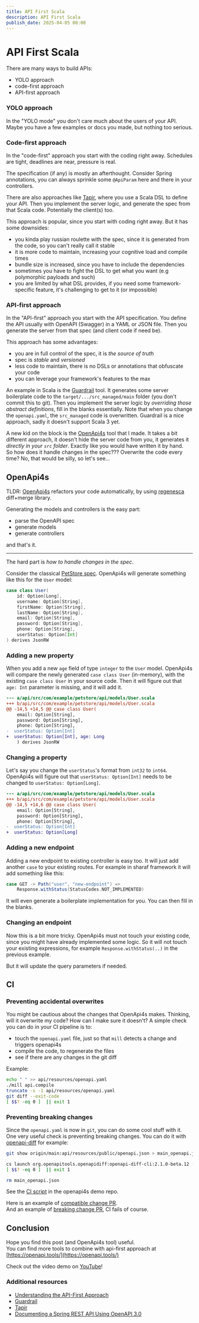 ```yaml
---
title: API First Scala
description: API First Scala
publish_date: 2025-04-05 00:00
---
```


# API First Scala

There are many ways to build APIs:
- YOLO approach
- code-first approach
- API-first approach

### YOLO approach
In the "YOLO mode" you don't care much about the users of your API.   
Maybe you have a few examples or docs you made, but nothing too serious.


### Code-first approach
In the "code-first" approach you start with the coding right away.
Schedules are tight, deadlines are near, pressure is real.

The specification (if any) is mostly an afterthought.
Consider Spring annotations, you can always sprinkle some `@ApiParam` here and there in your controllers.

There are also approaches like [Tapir](https://tapir.softwaremill.com/en/latest/), 
where you use a Scala DSL to define your API.
Then you implement the server logic, and generate the spec from that Scala code.
Potentially the client(s) too.

This approach is popular, since you start with coding right away.
But it has some downsides:
- you kinda play russian roulette with the spec, since it is generated from the code, so you can't really call it stable
- it is more code to maintain, increasing your cognitive load and compile times
- bundle size is increased, since you have to include the dependencies
- sometimes you have to fight the DSL to get what you want (e.g polymorphic payloads and such)
- you are limited by what DSL provides, if you need some framework-specific feature, it's challenging to get to it (or impossible)
    
    
### API-first approach
In the "API-first" approach you start with the API specification.
You define the API usually with OpenAPI (Swagger) in a YAML or JSON file.
Then you generate the server from that spec (and client code if need be).

This approach has some advantages:
- you are in full control of the spec, it is *the source of truth*
- spec is *stable* and *versioned*
- less code to maintain, there is no DSLs or annotations that obfuscate your code
- you can leverage your framework's features to the max

An example in Scala is the [Guardrail](https://guardrail.dev) tool.
It generates some server boilerplate code to the `target/.../src_managed/main` folder (you don't commit this to git).
Then you implement the server logic by *overriding those abstract definitions*, fill in the blanks essentially.
Note that when you change the `openapi.yaml`, the `src_managed` code is overwritten.
Guardrail is a nice approach, sadly it doesn't support Scala 3 yet.

A new kid on the block is the [OpenApi4s](https://github.com/sake92/openapi4s) tool that I made.
It takes a bit different approach, it doesn't hide the server code from you, it generates it *directly in your `src` folder*.
Exactly like you would have written it by hand.  
So how does it handle changes in the spec??? Overwrite the code every time? No, that would be silly, so let's see...

## OpenApi4s

TLDR: [OpenApi4s](https://github.com/sake92/openapi4s) refactors your code automatically, by using [regenesca](https://github.com/sake92/regenesca) diff+merge library.

Generating the models and controllers is the easy part:
- parse the OpenAPI spec
- generate models
- generate controllers

and that's it.

---

The hard part is *how to handle changes in the spec*.

Consider the classical [PetStore spec](https://petstore3.swagger.io).
OpenApi4s will generate something like this for the `User` model:
```scala
case class User(
    id: Option[Long],
    username: Option[String],
    firstName: Option[String],
    lastName: Option[String],
    email: Option[String],
    password: Option[String],
    phone: Option[String],
    userStatus: Option[Int]
) derives JsonRW
```

### Adding a new property
When you add a new `age` field of type `integer` to the `User` model.
OpenApi4s will compare the newly generated `case class User` (in-memory), with the existing `case class User` in your source code.
Then it will figure out that `age: Int` parameter is missing, and it will add it.

```diff
--- a/api/src/com/example/petstore/api/models/User.scala
+++ b/api/src/com/example/petstore/api/models/User.scala
@@ -14,5 +14,5 @@ case class User(
    email: Option[String],
    password: Option[String],
    phone: Option[String],
-  userStatus: Option[Int]
+  userStatus: Option[Int], age: Long
    ) derives JsonRW
```

### Changing a property
Let's say you change the `userStatus`'s format from `int32` to `int64`.
OpenApi4s will figure out that `userStatus: Option[Int]` needs to be changed to `userStatus: Option[Long]`.

```diff
--- a/api/src/com/example/petstore/api/models/User.scala
+++ b/api/src/com/example/petstore/api/models/User.scala
@@ -14,5 +14,6 @@ case class User(
    email: Option[String],
    password: Option[String],
    phone: Option[String],
-  userStatus: Option[Int]
+  userStatus: Option[Long]
```

### Adding a new endpoint
Adding a new endpoint to existing controller is easy too.
It will just add another `case` to your existing routes.
For example in sharaf framework it will add something like this:
```scala
case GET -> Path("user", "new-endpoint") =>
    Response.withStatus(StatusCodes.NOT_IMPLEMENTED)
```

It will even generate a boilerplate implementation for you.
You can then fill in the blanks.

### Changing an endpoint
Now this is a bit more tricky.
OpenApi4s must not touch your existing code, since you might have already implemented some logic.
So it will not touch your existing expressions, for example `Response.withStatus(..)` in the previous example.

But it will update the query parameters if needed.



## CI

### Preventing accidental overwrites
You might be cautious about the changes that OpenApi4s makes.
Thinking, will it overwrite my code? How can I make sure it doesn't?
A simple check you can do in your CI pipeline is to:
- touch the `openapi.yaml` file, just so that `mill` detects a change and triggers openapi4s
- compile the code, to regenerate the files
- see if there are any changes in the git diff

Example:
```sh
echo " " >> api/resources/openapi.yaml
./mill api.compile
truncate -s -1 api/resources/openapi.yaml
git diff --exit-code
[ $$? -eq 0 ]  || exit 1
```

### Preventing breaking changes
Since the `openapi.yaml` is now in `git`, you can do some cool stuff with it.
One very useful check is preventing breaking changes.
You can do it with [openapi-diff](https://github.com/OpenAPITools/openapi-diff) for example:

```sh
git show origin/main:api/resources/public/openapi.json > main_openapi.json

cs launch org.openapitools.openapidiff:openapi-diff-cli:2.1.0-beta.12 -M org.openapitools.openapidiff.cli.Main -- --fail-on-incompatible main_openapi.json ./api/resources/public/openapi.json
[ $$? -eq 0 ]  || exit 1

rm main_openapi.json
```

See the [CI script](https://github.com/sake92/openapi4s-demo/blob/main/.github/workflows/ci.yml) in the openapi4s demo repo.

Here is an example of [compatible change PR](https://github.com/sake92/openapi4s-demo/pull/2).  
And an example of [breaking change PR](https://github.com/sake92/openapi4s-demo/pull/3), CI fails of course.


## Conclusion

Hope you find this post (and OpenApi4s tool) useful.  
You can find more tools to combine with api-first approach at [https://openapi.tools/](https://openapi.tools/)
    
Check out the video demo on [YouTube](https://www.youtube.com/watch?v=kf0vGrlKNb8)!

### Additional resources
- [Understanding the API-First Approach](https://swagger.io/resources/articles/adopting-an-api-first-approach/)
- [Guardrail](https://guardrail.dev)
- [Tapir](https://tapir.softwaremill.com/en/latest/)
- [Documenting a Spring REST API Using OpenAPI 3.0](https://www.baeldung.com/spring-rest-openapi-documentation)



